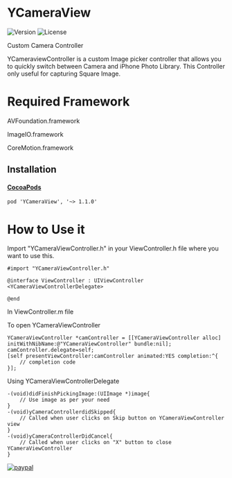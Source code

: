 YCameraView
===========

![Version](https://img.shields.io/badge/pod-v1.1.0-green.svg) ![License](http://img.shields.io/badge/license-MIT-orange.png)

Custom Camera Controller

YCameraviewController is a custom Image picker controller that allows you to quickly switch between Camera and iPhone Photo Library.
This Controller only useful for capturing Square Image.

Required Framework
==================

AVFoundation.framework

ImageIO.framework

CoreMotion.framework

## Installation

#### [CocoaPods](http://cocoapods.org)

```objc
pod 'YCameraView', '~> 1.1.0'
````

How to Use it
=============

Import "YCameraViewController.h" in your ViewController.h file where you want to use this.
```objc
#import "YCameraViewController.h"

@interface ViewController : UIViewController <YCameraViewControllerDelegate>

@end
```
In ViewController.m file

To open YCameraViewController
```objc
YCameraViewController *camController = [[YCameraViewController alloc] initWithNibName:@"YCameraViewController" bundle:nil];
camController.delegate=self;
[self presentViewController:camController animated:YES completion:^{
    // completion code
}];
```
Using YCameraViewControllerDelegate
```objc
-(void)didFinishPickingImage:(UIImage *)image{
    // Use image as per your need
}
-(void)yCameraControllerdidSkipped{
    // Called when user clicks on Skip button on YCameraViewController view
}
-(void)yCameraControllerDidCancel{
    // Called when user clicks on "X" button to close YCameraViewController
}
```

[![paypal](https://www.paypalobjects.com/en_US/i/btn/btn_donateCC_LG.gif)](https://www.paypal.com/cgi-bin/webscr?cmd=_s-xclick&hosted_button_id=TLYC7S2GS34A4&name=os0=Coffe)
